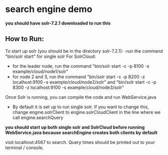 # search engine demo

**you should have solr-7.2.1 downloaded to run this**

How to Run:
---------------
To start up solr (you should be in the directory solr-7.2.1):
-run the command "bin/solr start" for single solr
For SolrCloud:
- for the leader node, run the command "bin/solr start -c -p 8100 -s example/cloud/node1/solr"
- for node 2 and 3, run the command "bin/solr start -c -p 8200 -z localhost:9100 -s example/cloud/node2/solr" and "bin/solr start -c -p 8300 -z localhost:9100 -s example/cloud/node3/solr"

Once Solr is running, you can compile the code and run WebService.java
- By default it is set up to run single solr. If you want to change this, change engine.solrClient to engine.solrCloudClient in the line where we call engine.searchQuery

**you should start up both single solr and SolrCloud before running WebService.java because searchEngine creates both clients by default**

visit localhost:4567 to search. Query times should be printed out to your terminal / console.
